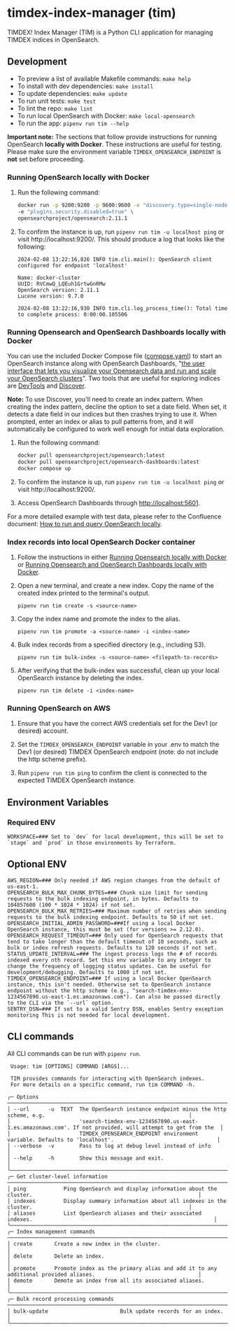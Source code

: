 # timdex-index-manager (tim)

TIMDEX! Index Manager (TIM) is a Python CLI application for managing TIMDEX indices in OpenSearch.

## Development

- To preview a list of available Makefile commands: `make help`
- To install with dev dependencies: `make install`
- To update dependencies: `make update`
- To run unit tests: `make test`
- To lint the repo: `make lint`
- To run local OpenSearch with Docker: `make local-opensearch`
- To run the app: `pipenv run tim --help`

**Important note:** The sections that follow provide instructions for running OpenSearch **locally with Docker**. These instructions are useful for testing. Please make sure the environment variable `TIMDEX_OPENSEARCH_ENDPOINT` is **not** set before proceeding.

### Running OpenSearch locally with Docker

1. Run the following command:

    ``` bash
    docker run -p 9200:9200 -p 9600:9600 -e "discovery.type=single-node" \
    -e "plugins.security.disabled=true" \
    opensearchproject/opensearch:2.11.1
    ```

2. To confirm the instance is up, run `pipenv run tim -u localhost ping` or visit http://localhost:9200/. This should produce a log that looks like the following:
    ```
    2024-02-08 13:22:16,826 INFO tim.cli.main(): OpenSearch client configured for endpoint 'localhost'

    Name: docker-cluster
    UUID: RVCmwQ_LQEuh1GrtwGnRMw
    OpenSearch version: 2.11.1
    Lucene version: 9.7.0

    2024-02-08 13:22:16,930 INFO tim.cli.log_process_time(): Total time to complete process: 0:00:00.105506
    ```

### Running Opensearch and OpenSearch Dashboards locally with Docker

You can use the included Docker Compose file ([compose.yaml](compose.yaml)) to start an OpenSearch instance along with OpenSearch Dashboards, "[the user interface that lets you visualize your Opensearch data and run and scale your OpenSearch clusters](https://opensearch.org/docs/latest/dashboards/)". Two tools that are useful for exploring indices are [DevTools](https://opensearch.org/docs/latest/dashboards/dev-tools/index-dev/) and [Discover](https://opensearch.org/docs/latest/dashboards/discover/index-discover/).

**Note:** To use Discover, you'll need to create an index pattern. When creating the index pattern, decline the option to set a date field. When set, it detects a date field in our indices but then crashes trying to use it. When prompted, enter an index or alias to pull patterns from, and it will automatically be configured to work well enough for initial data exploration.

1. Run the following command:
    ```bash
    docker pull opensearchproject/opensearch:latest
    docker pull opensearchproject/opensearch-dashboards:latest
    docker compose up
    ```

2. To confirm the instance is up, run `pipenv run tim -u localhost ping` or visit http://localhost:9200/.

3. Access OpenSearch Dashboards through <http://localhost:5601>.

For a more detailed example with test data, please refer to the Confluence document: [How to run and query OpenSearch locally](https://mitlibraries.atlassian.net/wiki/spaces/D/pages/3586129972/How+to+run+and+query+OpenSearch+locally).

### Index records into local OpenSearch Docker container

1. Follow the instructions in either [Running Opensearch locally with Docker](#running-opensearch-locally-with-docker) or [Running Opensearch and OpenSearch Dashboards locally with Docker](#running-opensearch-and-opensearch-dashboards-locally-with-docker). 

2. Open a new terminal, and create a new index. Copy the name of the created index printed to the terminal's output.
    ```
    pipenv run tim create -s <source-name>
    ```

3. Copy the index name and promote the index to the alias.

    ```
    pipenv run tim promote -a <source-name> -i <index-name>
    ```

4. Bulk index records from a specified directory (e.g., including S3).
    ```
    pipenv run tim bulk-index -s <source-name> <filepath-to-records>
    ``` 

5. After verifying that the bulk-index was successful, clean up your local OpenSearch instance by deleting the index.
    ```
    pipenv run tim delete -i <index-name>
    ```

### Running OpenSearch on AWS

1. Ensure that you have the correct AWS credentials set for the Dev1 (or desired) account.

2. Set the `TIMDEX_OPENSEARCH_ENDPOINT` variable in your .env to match the Dev1 (or desired) TIMDEX OpenSearch endpoint (note: do not include the http scheme prefix).

3. Run `pipenv run tim ping` to confirm the client is connected to the expected TIMDEX OpenSearch instance.


## Environment Variables 

### Required ENV

```shell
WORKSPACE=### Set to `dev` for local development, this will be set to `stage` and `prod` in those environments by Terraform.
```

## Optional ENV

```shell
AWS_REGION=### Only needed if AWS region changes from the default of us-east-1.
OPENSEARCH_BULK_MAX_CHUNK_BYTES=### Chunk size limit for sending requests to the bulk indexing endpoint, in bytes. Defaults to 104857600 (100 * 1024 * 1024) if not set.
OPENSEARCH_BULK_MAX_RETRIES=### Maximum number of retries when sending requests to the bulk indexing endpoint. Defaults to 50 if not set.
OPENSEARCH_INITIAL_ADMIN_PASSWORD=###If using a local Docker OpenSearch instance, this must be set (for versions >= 2.12.0).
OPENSEARCH_REQUEST_TIMEOUT=### Only used for OpenSearch requests that tend to take longer than the default timeout of 10 seconds, such as bulk or index refresh requests. Defaults to 120 seconds if not set.
STATUS_UPDATE_INTERVAL=### The ingest process logs the # of records indexed every nth record. Set this env variable to any integer to change the frequency of logging status updates. Can be useful for development/debugging. Defaults to 1000 if not set.
TIMDEX_OPENSEARCH_ENDPOINT=### If using a local Docker OpenSearch instance, this isn't needed. Otherwise set to OpenSearch instance endpoint without the http scheme (e.g., "search-timdex-env-1234567890.us-east-1.es.amazonaws.com"). Can also be passed directly to the CLI via the `--url` option.
SENTRY_DSN=### If set to a valid Sentry DSN, enables Sentry exception monitoring This is not needed for local development.
```

## CLI commands

All CLI commands can be run with `pipenv run`. 

```
 Usage: tim [OPTIONS] COMMAND [ARGS]...                                                                                           
                                                                                                                                  
 TIM provides commands for interacting with OpenSearch indexes.                                                                   
 For more details on a specific command, run tim COMMAND -h.                                                                      
                                                                                                                                  
╭─ Options ──────────────────────────────────────────────────────────────────────────────────────────────────────────────────────╮
│ --url      -u  TEXT  The OpenSearch instance endpoint minus the http scheme, e.g.                                              │
│                      'search-timdex-env-1234567890.us-east-1.es.amazonaws.com'. If not provided, will attempt to get from the  │
│                      TIMDEX_OPENSEARCH_ENDPOINT environment variable. Defaults to 'localhost'.                                 │
│ --verbose  -v        Pass to log at debug level instead of info                                                                │
│ --help     -h        Show this message and exit.                                                                               │
╰────────────────────────────────────────────────────────────────────────────────────────────────────────────────────────────────╯
╭─ Get cluster-level information ────────────────────────────────────────────────────────────────────────────────────────────────╮
│ ping            Ping OpenSearch and display information about the cluster.                                                     │
│ indexes         Display summary information about all indexes in the cluster.                                                  │
│ aliases         List OpenSearch aliases and their associated indexes.                                                          │
╰────────────────────────────────────────────────────────────────────────────────────────────────────────────────────────────────╯
╭─ Index management commands ────────────────────────────────────────────────────────────────────────────────────────────────────╮
│ create       Create a new index in the cluster.                                                                                │
│ delete       Delete an index.                                                                                                  │
│ promote      Promote index as the primary alias and add it to any additional provided aliases.                                 │
│ demote       Demote an index from all its associated aliases.                                                                  │
╰────────────────────────────────────────────────────────────────────────────────────────────────────────────────────────────────╯
╭─ Bulk record processing commands ──────────────────────────────────────────────────────────────────────────────────────────────╮
│ bulk-update                       Bulk update records for an index.                                                            │
╰────────────────────────────────────────────────────────────────────────────────────────────────────────────────────────────────╯
```

